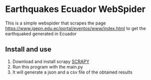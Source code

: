 # Earthquakes Ecuador WebSpider

This is a simple webspider that scrapes the page  https://www.igepn.edu.ec/portal/eventos/www/index.html
to get the earthquaked generated in Ecuador

## Install and use

1. Download and install scrapy [SCRAPY](https://scrapy.org/)
2. Run this program with the main.py
3. It will generate a json and a csv file of the obtained results 
